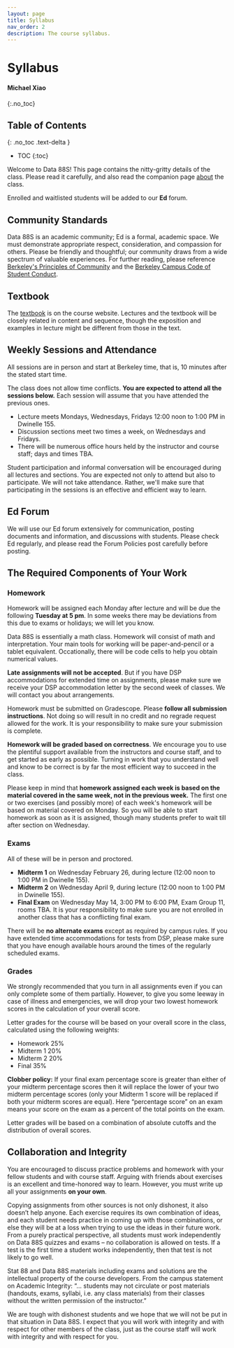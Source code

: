 ```yaml
---
layout: page
title: Syllabus
nav_order: 2
description: The course syllabus.
---
```


# Syllabus
#### Michael Xiao ####
{:.no_toc}

## Table of Contents
{: .no_toc .text-delta }

- TOC
{:toc}

Welcome to Data 88S! This page contains the nitty-gritty details of the class. Please read it carefully, and also read the companion page [about](http://stat88.org/about/) the class.

Enrolled and waitlisted students will be added to our **Ed** forum.

## Community Standards ##
Data 88S is an academic community; Ed is a formal, academic space. We must demonstrate appropriate respect, consideration, and compassion for others. Please be friendly and thoughtful; our community draws from a wide spectrum of valuable experiences. For further reading, please reference [Berkeley's Principles of Community](https://diversity.berkeley.edu/principles-community) and the [Berkeley Campus Code of Student Conduct](https://sa.berkeley.edu/sites/default/files/Code%20of%20Conduct_January%202016.pdf).



## Textbook ##
The [textbook](http://stat88.org/textbook/content/intro.html) is on the course website. Lectures and the textbook will be closely related in content and sequence, though the exposition and examples in lecture might be different from those in the text. 


## Weekly Sessions and Attendance ##
All sessions are in person and start at Berkeley time, that is, 10 minutes after the stated start time.

The class does not allow time conflicts. **You are expected to attend all the sessions below.** Each session will assume that you have attended the previous ones.

- Lecture meets Mondays, Wednesdays, Fridays 12:00 noon to 1:00 PM in Dwinelle 155.
- Discussion sections meet two times a week, on Wednesdays and Fridays. 
- There will be numerous office hours held by the instructor and course staff; days and times TBA.

Student participation and informal conversation will be encouraged during all lectures and sections. You are expected not only to attend but also to participate. We will not take attendance. Rather, we'll make sure that participating in the sessions is an effective and efficient way to learn. 

## Ed Forum ##
We will use our Ed forum extensively for communication, posting documents and information, and discussions with students. Please check Ed regularly, and please read the Forum Policies post carefully before posting.


## The Required Components of Your Work ##

### Homework ###

Homework will be assigned each Monday after lecture and will be due the following **Tuesday at 5 pm**. In some weeks there may be deviations from this due to exams or holidays; we will let you know. 

Data 88S is essentially a math class. Homework will consist of math and interpretation. Your main tools for working will be paper-and-pencil or a tablet equivalent. Occationally, there will be code cells to help you obtain numerical values.

**Late assignments will not be accepted**. But if you have DSP accommodations for extended time on assignments, please make sure we receive your DSP accommodation letter by the second week of classes. We will contact you about arrangements. 

Homework must be submitted on Gradescope. Please **follow all submission instructions**. Not doing so will result in no credit and no regrade request allowed for the work. It is your responsibility to make sure your submission is complete.

**Homework will be graded based on correctness**. We encourage you to use the plentiful support available from the instructors and course staff, and to get started as early as possible. Turning in work that you understand well and know to be correct is by far the most efficient way to succeed in the class.

Please keep in mind that **homework assigned each week is based on the material covered in the same week, not in the previous week.** The first one or two exercises (and possibly more) of each week's homework will be based on material covered on Monday. So you will be able to start homework as soon as it is assigned, though many students prefer to wait till after section on Wednesday.


### Exams ###

All of these will be in person and proctored. 

- **Midterm 1** on Wednesday February 26, during lecture (12:00 noon to 1:00 PM in Dwinelle 155).
- **Midterm 2** on Wednesday April 9, during lecture (12:00 noon to 1:00 PM in Dwinelle 155).
- **Final Exam** on Wednesday May 14, 3:00 PM to 6:00 PM, Exam Group 11, rooms TBA. It is your responsibility to make sure you are not enrolled in another class that has a conflicting final exam. 

There will be **no alternate exams** except as required by campus rules. If you have extended time accommodations for tests from DSP, please make sure that you have enough available hours around the times of the regularly scheduled exams.

### Grades ###
We strongly recommended that you turn in all assignments even if you can only complete some of them partially. However, to give you some leeway in case of illness and emergencies, we will drop your two lowest homework scores in the calculation of your overall score.

Letter grades for the course will be based on your overall score in the class, calculated using the following weights:

- Homework 25%
- Midterm 1 20%
- Midterm 2 20%
- Final 35%

**Clobber policy:** If your final exam percentage score is greater than either of your midterm percentage scores then it will replace the lower of your two midterm percentage scores (only your Midterm 1 score will be replaced if both your midterm scores are equal). Here “percentage score” on an exam means your score on the exam as a percent of the total points on the exam.

Letter grades will be based on a combination of absolute cutoffs and the distribution of overall scores.


## Collaboration and Integrity ##
You are encouraged to discuss practice problems and homework with your fellow students and with course staff. Arguing with friends about exercises is an excellent and time-honored way to learn. However, you must write up all your assignments **on your own**. 

Copying assignments from other sources is not only dishonest, it also doesn’t help anyone. Each exercise requires its own combination of ideas, and each student needs practice in coming up with those combinations, or else they will be at a loss when trying to use the ideas in their future work. From a purely practical perspective, all students must work independently on Data 88S quizzes and exams – no collaboration is allowed on tests. If a test is the first time a student works independently, then that test is not likely to go well. 

Stat 88 and Data 88S materials including exams and solutions are the intellectual property of the course developers. From the campus statement on Academic Integrity: “... students may not circulate or post materials (handouts, exams, syllabi, i.e. any class materials) from their classes without the written permission of the instructor.” 

We are tough with dishonest students and we hope that we will not be put in that situation in Data 88S. I expect that you will work with integrity and with respect for other members of the class, just as the course staff will work with integrity and with respect for you.